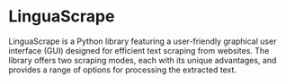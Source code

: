 # LinguaScrape
LinguaScrape is a Python library featuring a user-friendly graphical user interface (GUI) designed for efficient text scraping from websites. The library offers two scraping modes, each with its unique advantages, and provides a range of options for processing the extracted text.
